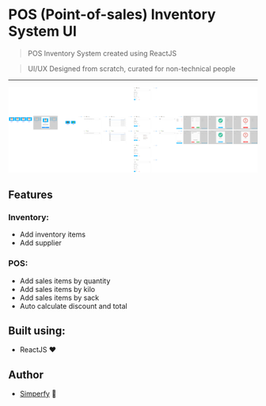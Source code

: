# POS (Point-of-sales) Inventory System UI

> POS Inventory System created using ReactJS

> UI/UX Designed from scratch, curated for non-technical people

---

![ScreenShot](src/assets/images/mockup.png)

## Features

### Inventory:

- Add inventory items
- Add supplier

### POS:

- Add sales items by quantity
- Add sales items by kilo
- Add sales items by sack
- Auto calculate discount and total

## Built using:
- ReactJS :heart:

## Author
- [Simperfy](https://github.com/Simperfy) :dog:
